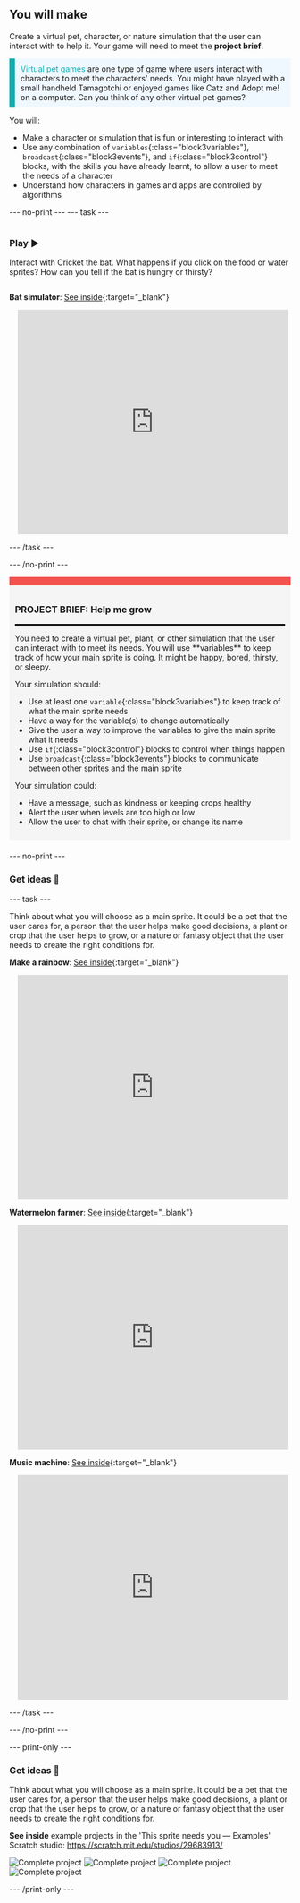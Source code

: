 ## You will make

Create a virtual pet, character, or nature simulation that the user can interact with to help it. Your game will need to meet the **project brief**.

<p style="border-left: solid; border-width:10px; border-color: #0faeb0; background-color: aliceblue; padding: 10px;">
<span style="color: #0faeb0">Virtual pet games</span> are one type of game where users interact with characters to meet the characters' needs. You might have played with a small handheld Tamagotchi or enjoyed games like Catz and Adopt me! on a computer. Can you think of any other virtual pet games?
</p>

You will:
+ Make a character or simulation that is fun or interesting to interact with
+ Use any combination of `variables`{:class="block3variables"}, `broadcast`{:class="block3events"}, and `if`{:class="block3control"} blocks, with the skills you have already learnt, to allow a user to meet the needs of a character
+ Understand how characters in games and apps are controlled by algorithms

--- no-print --- --- task ---

<div style="display: flex; flex-wrap: wrap">
<div style="flex-basis: 200px; flex-grow: 1">

### Play ▶️ 

Interact with Cricket the bat. What happens if you click on the food or water sprites? How can you tell if the bat is hungry or thirsty?

</div>
<div>

**Bat simulator**: [See inside](https://scratch.mit.edu/projects/530008968/editor){:target="_blank"}
<div class="scratch-preview" style="margin-left: 15px;">
  <iframe allowtransparency="true" width="485" height="402" src="https://scratch.mit.edu/projects/embed/530008968/?autostart=false" frameborder="0"></iframe>
</div>

</div>
</div>

--- /task ---

--- /no-print ---

<div style="border-top: 15px solid #f3524f; background-color: whitesmoke; margin-bottom: 20px; padding: 10px;">

### PROJECT BRIEF: Help me grow
<hr style="border-top: 2px solid black;">
You need to create a virtual pet, plant, or other simulation that the user can interact with to meet its needs. You will use **variables** to keep track of how your main sprite is doing. It might be happy, bored, thirsty, or sleepy. 

Your simulation should:
+ Use at least one `variable`{:class="block3variables"} to keep track of what the main sprite needs
+ Have a way for the variable(s) to change automatically
+ Give the user a way to improve the variables to give the main sprite what it needs
+ Use `if`{:class="block3control"} blocks to control when things happen
+ Use `broadcast`{:class="block3events"} blocks to communicate between other sprites and the main sprite

Your simulation could:
+ Have a message, such as kindness or keeping crops healthy
+ Alert the user when levels are too high or low
+ Allow the user to chat with their sprite, or change its name
</div>

--- no-print ---

### Get ideas 💭

--- task ---

Think about what you will choose as a main sprite. It could be a pet that the user cares for, a person that the user helps make good decisions, a plant or crop that the user helps to grow, or a nature or fantasy object that the user needs to create the right conditions for.

**Make a rainbow**: [See inside](https://scratch.mit.edu/projects/530034441/editor){:target="_blank"}
<div class="scratch-preview" style="margin-left: 15px;">
  <iframe allowtransparency="true" width="485" height="402" src="https://scratch.mit.edu/projects/embed/530034441/?autostart=false" frameborder="0"></iframe>
</div>

**Watermelon farmer**: [See inside](https://scratch.mit.edu/projects/531858794/editor){:target="_blank"}
<div class="scratch-preview" style="margin-left: 15px;">
  <iframe allowtransparency="true" width="485" height="402" src="https://scratch.mit.edu/projects/embed/531858794/?autostart=false" frameborder="0"></iframe>
</div>

**Music machine**: [See inside](https://scratch.mit.edu/projects/532093585/editor){:target="_blank"}
<div class="scratch-preview" style="margin-left: 15px;">
  <iframe allowtransparency="true" width="485" height="402" src="https://scratch.mit.edu/projects/embed/532093585/?autostart=false" frameborder="0"></iframe>
</div>

--- /task ---

--- /no-print ---

--- print-only ---

### Get ideas 💭

Think about what you will choose as a main sprite. It could be a pet that the user cares for, a person that the user helps make good decisions, a plant or crop that the user helps to grow, or a nature or fantasy object that the user needs to create the right conditions for.

**See inside** example projects in the 'This sprite needs you — Examples' Scratch studio: https://scratch.mit.edu/studios/29683913/

![Complete project](images/bat-project.png) ![Complete project](images/watermelon-project.png) ![Complete project](images/music-project.png) ![Complete project](images/rainbow-project.png)

--- /print-only ---


